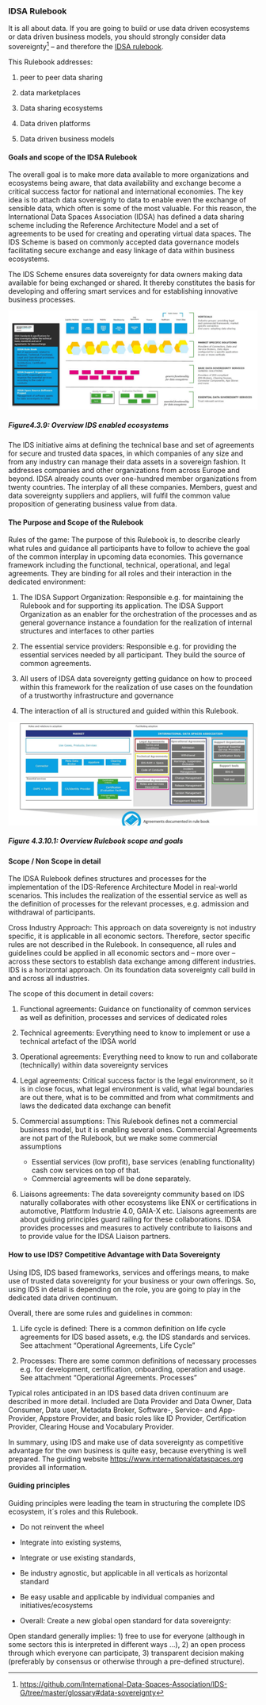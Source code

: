 ### IDSA Rulebook ###

It is all about data. If you are going to build or use data driven ecosystems
or data driven business models, you should strongly consider data sovereignty[^1]
– and therefore the [IDSA rulebook](https://internationaldataspaces.org/download/19008/).

This Rulebook addresses:

1. peer to peer data sharing

2. data marketplaces

3. Data sharing ecosystems

4. Data driven platforms

5. Data driven business models

#### Goals and scope of the IDSA Rulebook ####

The overall goal is to make more data available to more organizations and ecosystems being aware,
that data availability and exchange become a critical success factor for national and international
economies. The key idea is to attach data sovereignty to data to enable even the exchange of
sensible data, which often is some of the most valuable. For this reason, the International
Data Spaces Association (IDSA) has defined a data sharing scheme including the Reference
Architecture Model and a set of agreements to be used for creating and operating virtual
data spaces. The IDS Scheme is based on commonly accepted data governance models facilitating
secure exchange and easy linkage of data within business ecosystems.

The IDS Scheme ensures data sovereignty for data owners making data available for being exchanged
or shared. It thereby constitutes the basis for developing and offering smart services and for
establishing innovative business processes.

![Overview IDS enabled ecosystems](media/Overview_IDS_enabled_ecosystems.png)

##### Figure4.3.9: Overview IDS enabled ecosystems

The IDS initiative aims at defining the technical base and set of agreements for secure and trusted
data spaces, in which companies of any size and from any industry can manage their data assets in a
sovereign fashion. It addresses companies and other organizations from across Europe and beyond.
IDSA already counts over one-hundred member organizations from twenty countries. The interplay of
all these companies. Members, guest and data sovereignty suppliers and appliers, will fulfil the
common value proposition of generating business value from data.

#### The Purpose and Scope of the Rulebook ####

Rules of the game: The purpose of this Rulebook is, to describe clearly what rules and guidance
all participants have to follow to achieve the goal of the common interplay in upcoming data
economies. This governance framework including the functional, technical, operational, and legal
agreements. They are binding for all roles and their interaction in the dedicated environment:

1. The IDSA Support Organization: Responsible e.g. for maintaining the Rulebook and for
supporting its application. The IDSA Support Organization as an enabler for the orchestration
of the processes and as general governance instance a foundation for the realization of
internal structures and interfaces to other parties

2. The essential service providers: Responsible e.g. for providing the essential services
needed by all participant. They build the source of common agreements.

3. All users of IDSA data sovereignty getting guidance on how to proceed within this framework
for the realization of use cases on the foundation of a trustworthy infrastructure and governance

4. The interaction of all is structured and guided within this Rulebook.

![Overview Rulebook scope and goals](./media/Overview_Rulebook_scope_and_goals.png)

##### Figure 4.3.10.1: Overview Rulebook scope and goals

#### Scope / Non Scope in detail ####

The IDSA Rulebook defines structures and processes for the implementation of the
IDS-Reference Architecture Model in real-world scenarios. This includes the
realization of the essential service as well as the definition of processes for
the relevant processes, e.g. admission and withdrawal of participants.

Cross Industry Approach: This approach on data sovereignty is not industry specific,
it is applicable in all economic sectors. Therefore, sector specific rules are not
described in the Rulebook. In consequence, all rules and guidelines could be applied
in all economic sectors and – more over – across these sectors to establish data
exchange among different industries. IDS is a horizontal approach. On its foundation
data sovereignty call build in and across all industries.

The scope of this document in detail covers:

1. Functional agreements: Guidance on functionality of common services as well as definition,
processes and services of dedicated roles

2. Technical agreements: Everything need to know to implement or use a technical
artefact of the IDSA world

3. Operational agreements: Everything need to know to run and collaborate (technically) within
data sovereignty services

4. Legal agreements: Critical success factor is the legal environment, so it is in close focus,
what legal environment is valid, what legal boundaries are out there, what is to be committed
and from what commitments and laws the dedicated data exchange can benefit

5. Commercial assumptions: This Rulebook defines not a commercial business model, but it is
enabling several ones. Commercial Agreements are not part of the Rulebook, but we make some
commercial assumptions

   - Essential services (low profit), base services (enabling functionality)
cash cow services on top of that.
   - Commercial agreements will be done separately.

6. Liaisons agreements: The data sovereignty community based on IDS naturally collaborates with
other ecosystems like ENX or certifications in automotive, Plattform Industrie 4.0, GAIA-X etc.
Liaisons agreements are about guiding principles guard railing for these collaborations. IDSA
provides processes and measures to actively contribute to liaisons and to provide value for
the IDSA Liaison partners.

#### How to use IDS? Competitive Advantage with Data Sovereignty ####

Using IDS, IDS based frameworks, services and offerings means, to make use of trusted data
sovereignty for your business or your own offerings. So, using IDS in detail is depending on
the role, you are going to play in the dedicated data driven continuum.

Overall, there are some rules and guidelines in common:

1. Life cycle is defined: There is a common definition on life cycle agreements for IDS based assets,
e.g. the IDS standards and services. See attachment “Operational Agreements, Life Cycle”

2. Processes: There are some common definitions of necessary processes e.g. for development,
certification, onboarding, operation and usage. See attachment “Operational Agreements. Processes”

Typical roles anticipated in an IDS based data driven continuum are described in more detail. Included
are Data Provider and Data Owner, Data Consumer, Data user, Metadata Broker, Software-, Service- and
App-Provider, Appstore Provider, and basic roles like ID Provider, Certification Provider, Clearing
House and Vocabulary Provider.

In summary, using IDS and make use of data sovereignty as competitive advantage for the own business
is quite easy, because everything is well prepared. The guiding website <https://www.internationaldataspaces.org>
provides all information.

#### Guiding principles ####

Guiding principles were leading the team in structuring the complete IDS ecosystem, it´s roles and this Rulebook.

- Do not reinvent the wheel

- Integrate into existing systems,

- Integrate or use existing standards,

- Be industry agnostic, but applicable in all verticals as horizontal standard

- Be easy usable and applicable by individual companies and initiatives/ecosystems

- Overall: Create a new global open standard for data sovereignty:

Open standard generally implies: 1) free to use for everyone (although in some sectors this is interpreted in different ways ...),
2) an open process through which everyone can participate, 3) transparent decision making (preferably by
consensus or otherwise through a pre-defined structure).

[^1]: https://github.com/International-Data-Spaces-Association/IDS-G/tree/master/glossary#data-sovereignty
